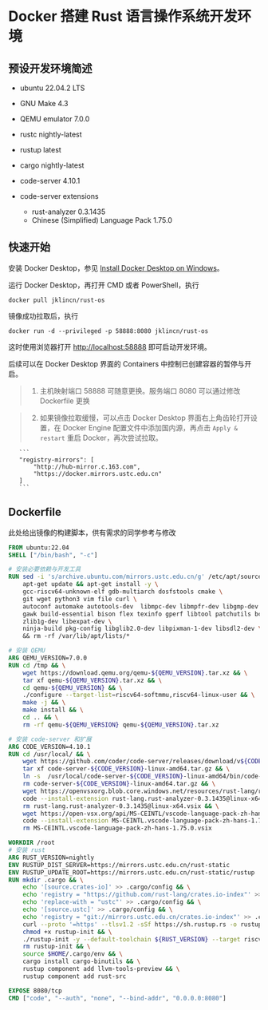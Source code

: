 # Docker 搭建 Rust 语言操作系统开发环境

## 预设开发环境简述

- ubuntu 22.04.2 LTS
- GNU Make 4.3
- QEMU emulator 7.0.0
- rustc nightly-latest
- rustup latest
- cargo nightly-latest
- code-server 4.10.1
- code-server extensions

     - rust-analyzer 0.3.1435
     - Chinese (Simplified) Language Pack 1.75.0

## 快速开始

安装 Docker Desktop，参见 [Install Docker Desktop on Windows](https://docs.docker.com/desktop/install/windows-install/)。

运行 Docker Desktop，再打开 CMD 或者 PowerShell，执行

```
docker pull jklincn/rust-os
```

镜像成功拉取后，执行

```
docker run -d --privileged -p 58888:8080 jklincn/rust-os
```

这时使用浏览器打开 [http://localhost:58888](http://localhost:58888) 即可启动开发环境。

后续可以在 Docker Desktop 界面的 Containers 中控制已创建容器的暂停与开启。

>1. 主机映射端口 58888 可随意更换。服务端口 8080 可以通过修改 Dockerfile 更换

>2. 如果镜像拉取缓慢，可以点击 Docker Desktop 界面右上角齿轮打开设置，在 Docker Engine 配置文件中添加国内源，再点击 `Apply & restart` 重启 Docker，再次尝试拉取。
>
       ```
       "registry-mirrors": [
           "http://hub-mirror.c.163.com",
           "https://docker.mirrors.ustc.edu.cn"
       ]
       ```

## Dockerfile

此处给出镜像的构建脚本，供有需求的同学参考与修改

```dockerfile
FROM ubuntu:22.04
SHELL ["/bin/bash", "-c"]

# 安装必要依赖与开发工具
RUN sed -i 's/archive.ubuntu.com/mirrors.ustc.edu.cn/g' /etc/apt/sources.list && \
    apt-get update && apt-get install -y \
    gcc-riscv64-unknown-elf gdb-multiarch dosfstools cmake \
    git wget python3 vim file curl \
    autoconf automake autotools-dev  libmpc-dev libmpfr-dev libgmp-dev \
    gawk build-essential bison flex texinfo gperf libtool patchutils bc \
    zlib1g-dev libexpat-dev \
    ninja-build pkg-config libglib2.0-dev libpixman-1-dev libsdl2-dev \ 
    && rm -rf /var/lib/apt/lists/*

# 安装 QEMU
ARG QEMU_VERSION=7.0.0
RUN cd /tmp && \
    wget https://download.qemu.org/qemu-${QEMU_VERSION}.tar.xz && \
    tar xf qemu-${QEMU_VERSION}.tar.xz && \
    cd qemu-${QEMU_VERSION} && \
    ./configure --target-list=riscv64-softmmu,riscv64-linux-user && \
    make -j && \
    make install && \
    cd .. && \
    rm -rf qemu-${QEMU_VERSION} qemu-${QEMU_VERSION}.tar.xz

# 安装 code-server 和扩展
ARG CODE_VERSION=4.10.1
RUN cd /usr/local/ && \
    wget https://github.com/coder/code-server/releases/download/v${CODE_VERSION}/code-server-${CODE_VERSION}-linux-amd64.tar.gz && \
    tar xf code-server-${CODE_VERSION}-linux-amd64.tar.gz && \
    ln -s  /usr/local/code-server-${CODE_VERSION}-linux-amd64/bin/code-server /usr/bin/code && \
    rm code-server-${CODE_VERSION}-linux-amd64.tar.gz && \
    wget https://openvsxorg.blob.core.windows.net/resources/rust-lang/rust-analyzer/linux-x64/0.3.1435/rust-lang.rust-analyzer-0.3.1435@linux-x64.vsix && \
    code --install-extension rust-lang.rust-analyzer-0.3.1435@linux-x64.vsix && \
    rm rust-lang.rust-analyzer-0.3.1435@linux-x64.vsix && \
    wget https://open-vsx.org/api/MS-CEINTL/vscode-language-pack-zh-hans/1.75.0/file/MS-CEINTL.vscode-language-pack-zh-hans-1.75.0.vsix && \
    code --install-extension MS-CEINTL.vscode-language-pack-zh-hans-1.75.0.vsix && \
    rm MS-CEINTL.vscode-language-pack-zh-hans-1.75.0.vsix

WORKDIR /root
# 安装 rust
ARG RUST_VERSION=nightly
ENV RUSTUP_DIST_SERVER=https://mirrors.ustc.edu.cn/rust-static
ENV RUSTUP_UPDATE_ROOT=https://mirrors.ustc.edu.cn/rust-static/rustup
RUN mkdir .cargo && \
    echo '[source.crates-io]' >> .cargo/config && \
    echo 'registry = "https://github.com/rust-lang/crates.io-index"' >> .cargo/config && \
    echo 'replace-with = "ustc"' >> .cargo/config && \
    echo '[source.ustc]' >> .cargo/config && \
    echo 'registry = "git://mirrors.ustc.edu.cn/crates.io-index"' >> .cargo/config && \
    curl --proto '=https' --tlsv1.2 -sSf https://sh.rustup.rs -o rustup-init && \
    chmod +x rustup-init && \
    ./rustup-init -y --default-toolchain ${RUST_VERSION} --target riscv64imac-unknown-none-elf && \
    rm rustup-init && \
    source $HOME/.cargo/env && \
    cargo install cargo-binutils && \
    rustup component add llvm-tools-preview && \
    rustup component add rust-src

EXPOSE 8080/tcp
CMD ["code", "--auth", "none", "--bind-addr", "0.0.0.0:8080"]
```
